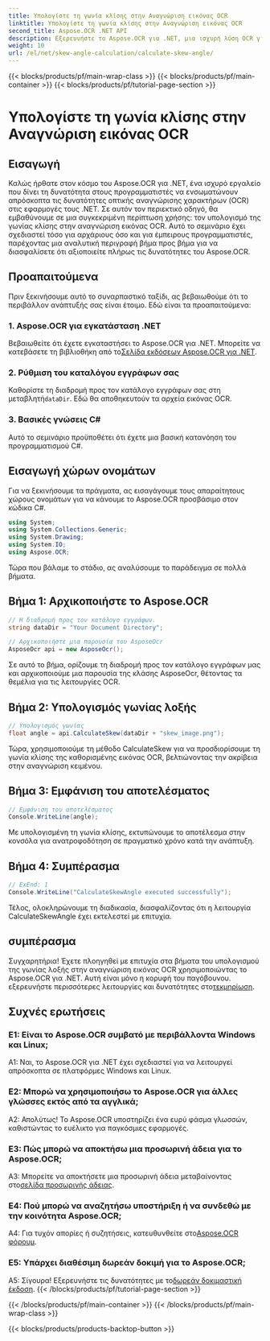 ```yaml
---
title: Υπολογίστε τη γωνία κλίσης στην Αναγνώριση εικόνας OCR
linktitle: Υπολογίστε τη γωνία κλίσης στην Αναγνώριση εικόνας OCR
second_title: Aspose.OCR .NET API
description: Εξερευνήστε το Aspose.OCR για .NET, μια ισχυρή λύση OCR για ακριβή αναγνώριση κειμένου στις εφαρμογές σας C#.
weight: 10
url: /el/net/skew-angle-calculation/calculate-skew-angle/
---
```


{{< blocks/products/pf/main-wrap-class >}}
{{< blocks/products/pf/main-container >}}
{{< blocks/products/pf/tutorial-page-section >}}

# Υπολογίστε τη γωνία κλίσης στην Αναγνώριση εικόνας OCR

## Εισαγωγή

Καλώς ήρθατε στον κόσμο του Aspose.OCR για .NET, ένα ισχυρό εργαλείο που δίνει τη δυνατότητα στους προγραμματιστές να ενσωματώνουν απρόσκοπτα τις δυνατότητες οπτικής αναγνώρισης χαρακτήρων (OCR) στις εφαρμογές τους .NET. Σε αυτόν τον περιεκτικό οδηγό, θα εμβαθύνουμε σε μια συγκεκριμένη περίπτωση χρήσης: τον υπολογισμό της γωνίας κλίσης στην αναγνώριση εικόνας OCR. Αυτό το σεμινάριο έχει σχεδιαστεί τόσο για αρχάριους όσο και για έμπειρους προγραμματιστές, παρέχοντας μια αναλυτική περιγραφή βήμα προς βήμα για να διασφαλίσετε ότι αξιοποιείτε πλήρως τις δυνατότητες του Aspose.OCR.

## Προαπαιτούμενα

Πριν ξεκινήσουμε αυτό το συναρπαστικό ταξίδι, ας βεβαιωθούμε ότι το περιβάλλον ανάπτυξής σας είναι έτοιμο. Εδώ είναι τα προαπαιτούμενα:

### 1. Aspose.OCR για εγκατάσταση .NET

 Βεβαιωθείτε ότι έχετε εγκαταστήσει το Aspose.OCR για .NET. Μπορείτε να κατεβάσετε τη βιβλιοθήκη από το[Σελίδα εκδόσεων Aspose.OCR για .NET](https://releases.aspose.com/ocr/net/).

### 2. Ρύθμιση του καταλόγου εγγράφων σας

Καθορίστε τη διαδρομή προς τον κατάλογο εγγράφων σας στη μεταβλητή`dataDir`. Εδώ θα αποθηκευτούν τα αρχεία εικόνας OCR.

### 3. Βασικές γνώσεις C#

Αυτό το σεμινάριο προϋποθέτει ότι έχετε μια βασική κατανόηση του προγραμματισμού C#.

## Εισαγωγή χώρων ονομάτων

Για να ξεκινήσουμε τα πράγματα, ας εισαγάγουμε τους απαραίτητους χώρους ονομάτων για να κάνουμε το Aspose.OCR προσβάσιμο στον κώδικα C#.

```csharp
using System;
using System.Collections.Generic;
using System.Drawing;
using System.IO;
using Aspose.OCR;
```

Τώρα που βάλαμε το στάδιο, ας αναλύσουμε το παράδειγμα σε πολλά βήματα.

## Βήμα 1: Αρχικοποιήστε το Aspose.OCR

```csharp
// Η διαδρομή προς τον κατάλογο εγγράφων.
string dataDir = "Your Document Directory";

// Αρχικοποιήστε μια παρουσία του AsposeOcr
AsposeOcr api = new AsposeOcr();
```

Σε αυτό το βήμα, ορίζουμε τη διαδρομή προς τον κατάλογο εγγράφων μας και αρχικοποιούμε μια παρουσία της κλάσης AsposeOcr, θέτοντας τα θεμέλια για τις λειτουργίες OCR.

## Βήμα 2: Υπολογισμός γωνίας λοξής

```csharp
// Υπολογισμός γωνίας
float angle = api.CalculateSkew(dataDir + "skew_image.png");
```

Τώρα, χρησιμοποιούμε τη μέθοδο CalculateSkew για να προσδιορίσουμε τη γωνία κλίσης της καθορισμένης εικόνας OCR, βελτιώνοντας την ακρίβεια στην αναγνώριση κειμένου.

## Βήμα 3: Εμφάνιση του αποτελέσματος

```csharp
// Εμφάνιση του αποτελέσματος
Console.WriteLine(angle);
```

Με υπολογισμένη τη γωνία κλίσης, εκτυπώνουμε το αποτέλεσμα στην κονσόλα για ανατροφοδότηση σε πραγματικό χρόνο κατά την ανάπτυξη.

## Βήμα 4: Συμπέρασμα

```csharp
// ExEnd: 1
Console.WriteLine("CalculateSkewAngle executed successfully");
```

Τέλος, ολοκληρώνουμε τη διαδικασία, διασφαλίζοντας ότι η λειτουργία CalculateSkewAngle έχει εκτελεστεί με επιτυχία.

## συμπέρασμα

 Συγχαρητήρια! Έχετε πλοηγηθεί με επιτυχία στα βήματα του υπολογισμού της γωνίας λοξής στην αναγνώριση εικόνας OCR χρησιμοποιώντας το Aspose.OCR για .NET. Αυτή είναι μόνο η κορυφή του παγόβουνου. εξερευνήστε περισσότερες λειτουργίες και δυνατότητες στο[τεκμηρίωση](https://reference.aspose.com/ocr/net/).

## Συχνές ερωτήσεις

### Ε1: Είναι το Aspose.OCR συμβατό με περιβάλλοντα Windows και Linux;

A1: Ναι, το Aspose.OCR για .NET έχει σχεδιαστεί για να λειτουργεί απρόσκοπτα σε πλατφόρμες Windows και Linux.

### Ε2: Μπορώ να χρησιμοποιήσω το Aspose.OCR για άλλες γλώσσες εκτός από τα αγγλικά;

Α2: Απολύτως! Το Aspose.OCR υποστηρίζει ένα ευρύ φάσμα γλωσσών, καθιστώντας το ευέλικτο για παγκόσμιες εφαρμογές.

### Ε3: Πώς μπορώ να αποκτήσω μια προσωρινή άδεια για το Aspose.OCR;

 A3: Μπορείτε να αποκτήσετε μια προσωρινή άδεια μεταβαίνοντας στο[σελίδα προσωρινής άδειας](https://purchase.aspose.com/temporary-license/).

### Ε4: Πού μπορώ να αναζητήσω υποστήριξη ή να συνδεθώ με την κοινότητα Aspose.OCR;

 A4: Για τυχόν απορίες ή συζητήσεις, κατευθυνθείτε στο[Aspose.OCR φόρουμ](https://forum.aspose.com/c/ocr/16).

### Ε5: Υπάρχει διαθέσιμη δωρεάν δοκιμή για το Aspose.OCR;

Α5: Σίγουρα! Εξερευνήστε τις δυνατότητες με το[δωρεάν δοκιμαστική έκδοση](https://releases.aspose.com/).
{{< /blocks/products/pf/tutorial-page-section >}}

{{< /blocks/products/pf/main-container >}}
{{< /blocks/products/pf/main-wrap-class >}}

{{< blocks/products/products-backtop-button >}}
